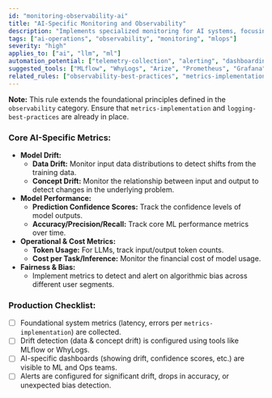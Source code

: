 ```yaml
---
id: "monitoring-observability-ai"
title: "AI-Specific Monitoring and Observability"
description: "Implements specialized monitoring for AI systems, focusing on model-specific metrics like data/concept drift, prediction confidence, and bias, building upon foundational observability principles."
tags: ["ai-operations", "observability", "monitoring", "mlops"]
severity: "high"
applies_to: ["ai", "llm", "ml"]
automation_potential: ["telemetry-collection", "alerting", "dashboarding"]
suggested_tools: ["MLflow", "WhyLogs", "Arize", "Prometheus", "Grafana"]
related_rules: ["observability-best-practices", "metrics-implementation", "feedback-capture", "cost-per-task"]
---
```


**Note:** This rule extends the foundational principles defined in the `observability` category. Ensure that `metrics-implementation` and `logging-best-practices` are already in place.

### Core AI-Specific Metrics:
- **Model Drift:**
  - **Data Drift:** Monitor input data distributions to detect shifts from the training data.
  - **Concept Drift:** Monitor the relationship between input and output to detect changes in the underlying problem.
- **Model Performance:**
  - **Prediction Confidence Scores:** Track the confidence levels of model outputs.
  - **Accuracy/Precision/Recall:** Track core ML performance metrics over time.
- **Operational & Cost Metrics:**
  - **Token Usage:** For LLMs, track input/output token counts.
  - **Cost per Task/Inference:** Monitor the financial cost of model usage.
- **Fairness & Bias:**
  - Implement metrics to detect and alert on algorithmic bias across different user segments.

### Production Checklist:
- [ ] Foundational system metrics (latency, errors per `metrics-implementation`) are collected.
- [ ] Drift detection (data & concept drift) is configured using tools like MLflow or WhyLogs.
- [ ] AI-specific dashboards (showing drift, confidence scores, etc.) are visible to ML and Ops teams.
- [ ] Alerts are configured for significant drift, drops in accuracy, or unexpected bias detection.
